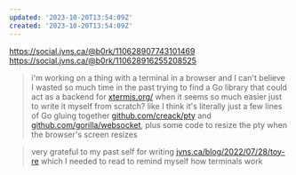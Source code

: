 ```yaml
---
updated: '2023-10-20T13:54:09Z'
created: '2023-10-20T13:54:09Z'
---
```

https://social.jvns.ca/@b0rk/110628907743101469
https://social.jvns.ca/@b0rk/110628916255208525

> i'm working on a thing with a terminal in a browser and I can't believe I wasted so much time in the past trying to find a Go library that could act as a backend for [xtermjs.org/](https://xtermjs.org/) when it seems so much easier just to write it myself from scratch? like I think it's literally just a few lines of Go gluing together [github.com/creack/pty](https://github.com/creack/pty) and [github.com/gorilla/websocket](https://github.com/gorilla/websocket), plus some code to resize the pty when the browser's screen resizes

> very grateful to my past self for writing [jvns.ca/blog/2022/07/28/toy-re](https://jvns.ca/blog/2022/07/28/toy-remote-login-server/) which I needed to read to remind myself how terminals work